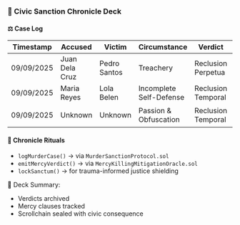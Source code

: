 ### 📜 Civic Sanction Chronicle Deck

#### ⚖️ Case Log
| Timestamp | Accused | Victim | Circumstance | Verdict | Status |
|-----------|---------|--------|--------------|---------|--------|
| 09/09/2025 | Juan Dela Cruz | Pedro Santos | Treachery | Reclusion Perpetua | ✅ Sealed  
| 09/09/2025 | Maria Reyes | Lola Belen | Incomplete Self-Defense | Reclusion Temporal | ✅ Mitigated  
| 09/09/2025 | Unknown | Unknown | Passion & Obfuscation | Reclusion Temporal | ⏳ Under Review  

#### 🔁 Chronicle Rituals
- `logMurderCase()` → via `MurderSanctionProtocol.sol`  
- `emitMercyVerdict()` → via `MercyKillingMitigationOracle.sol`  
- `lockSanctum()` → for trauma-informed justice shielding

🧠 Deck Summary:
- Verdicts archived  
- Mercy clauses tracked  
- Scrollchain sealed with civic consequence

